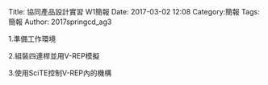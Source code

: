 Title: 協同產品設計實習  W1簡報
Date: 2017-03-02 12:08
Category:簡報
Tags:簡報
Author: 2017springcd_ag3



<!-- PELICAN_END_SUMMARY -->


<p1>1.準備工作環境</p1>	

<p2>2.組裝四連桿並用V-REP模擬</p2>

<p3>3.使用SciTE控制V-REP內的機構</p3>



